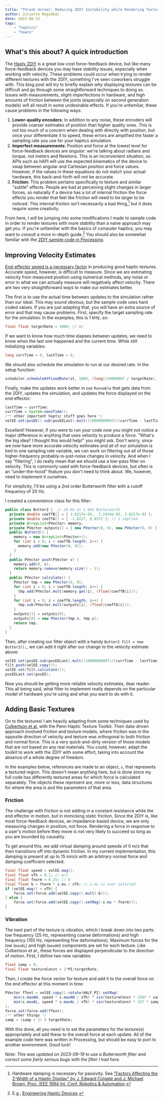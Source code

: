 ```yaml
---
title: "Thrash Unreal: Reducing 2DIY Instability while Rendering Textures"
author: Juliette Regimbal
date: 2023-08-23
tags:
    - "haptics"
    - "howto"
---
```


## What's this about? A quick introduction

The [Haply 2DIY](https://2diy.haply.co/) is a great low-cost force-feedback device, but like many force-feedback devices you may have stability issues, especially when working with velocity.
These problems could occur when trying to render different textures with the 2DIY, something I've seen coworkers struggle with.
This blog post will try to briefly explain *why* displaying textures can be difficult and go through some straightforward techniques to doing so.
Issues with measurements, slight imperfections in hardware, and high amounts of friction between the joints (especially on second generation models) will all result in some undesirable effects.
If you're unfamiliar, these cause problems in the following ways:

1. **Lower-quality encoders**: In addition to any noise, these encoders will provide coarser estimates of position than higher quality ones.
This is not too much of a concern when dealing with directly with position, but once your differentiate it to speed, these errors are amplified the faster a sampling rate you use for your haptics simulation.
2. **Imperfect measurements**: Position and force at the lowest level for force-feedback devices are *angular*: we're talking about radians and torque, not meters and Newtons.
This is an inconvenient situation, so APIs such as hAPI will use the expected kinematics of the device to swap between angular and Cartesian position and force values.
However, if the values in these equations do not match your actual hardware, this back-and-forth will not be accurate.
3. **Friction**: This problem pertains specifically to texture and similar "subtle" effects.
People are bad at perceiving slight changes in larger forces, so naturally if a device has a lot of internal friction the force effects you render that feel like friction will need to be larger to be noticed.
This internal friction isn't necessarily a bad thing,[^1] but it does require some creativity.

From here, I will be jumping into some modifications I made to sample code in order to render textures with more stability than a naive approach may get you.
If you're unfamiliar with the basics of computer haptics, you may want to consult a more in-depth guide.[^2]
You should also be somewhat familiar with the [2DIY sample code in Processing](https://2diy.haply.co).

[^1]: Hardware damping is necessary for passivity. See ["Factors Affecting the Z-Width of a Haptic Display" by J. Edward Colgate and J. Michael Brown, Proc. IEEE 1994 Int. Conf. Robotics & Automation](https://www.cim.mcgill.ca/~hayward/Teach/papers/Part-II/Colgate-Brown-94.pdf).
[^2]: E.g., [Engineering Haptic Devices](https://link.springer.com/book/10.1007/978-3-031-04536-3).

## Improving Velocity Estimates

[End-effector speed is a necessary factor](https://link.springer.com/book/10.1007/978-3-031-04536-3) in producing good haptic textures.
Accurate speed, however, is difficult to measure.
Since we are estimating velocity from measured position using numerical methods, any noise or error in what we can actually measure will negatively affect velocity.
There are two very straightforward ways to make our estimates better.

The first is to use the actual time between updates to the simulation rather than our ideal.
This may sound obvious, but the sample code uses hard coded values. If you are just adapting that, you will have an extra source of error and that may cause problems.
First, specify the target sampling rate for the simulation. In the examples, this is 1 kHz, so:
```java
final float targetRate = 1000; // Hz
```
If we want to know how much time elapses between updates, we need to know when the last one happened and the current time. While still initializing variables:
```java
long currTime = 0, lastTime = 0;
```
We should also schedule the simulation to run at our desired rate. In the setup function:
```java
scheduler.scheduleAtFixedRate(st, 1000, (long)(1000000f / targetRate), MICROSECONDS);
```
Finally, make the updates work better in our `Runnable` that gets data from the 2DIY, updates the simulation, and updates the force displayed on the end effector:
```java
lastTime = currTime;
currTime = System.nanoTime();
/** other important haptic stuff goes here */
velEE.set(posEE().sub(posEELast).mult((1000000000f)/(currTime - lastTime)));
```
Excellent! However, if you were to run your code now you might not notice a major difference in anything that uses velocity to produce a force. "What's the big idea? I thought this would help!" you might ask.
Don't worry, since we now have more accurate velocity estimates and all of our simulation is tied to one sampling rate variable, we can work on filtering out all of those higher-frequency probably-is-just-noise changes in velocity.
And when I say "filtering", I do really mean that we should use a low-pass filter on velocity. This is commonly used with force-feedback devices, but often is an "under-the-hood" feature you don't need to think about.
We, however, need to implement it ourselves.

For simplicity, I'll be using a 2nd order Butterworth filter with a cutoff frequency of 20 Hz.

I created a convenience class for this filter:
```java
public class Butter2 {  // 20 Hz at 1 kHz Butterworth
  private double coeffB[] = { 3.6217e-03,  7.2434e-03, 3.6217e-03 };
  private double coeffA[] = { -1.8227, 0.8372 }; // 1 implied
  private ArrayList<PVector> memory;
  private PVector outputs[] = { new PVector(0, 0), new PVector(0, 0) };
  public Butter2() {
    memory = new ArrayList<PVector>();
    for (int i = 0; i < coeffB.length; i++) {
      memory.add(new PVector(0, 0));
    }
  }
  public PVector push(PVector v) {
    memory.add(0, v);
    return memory.remove(memory.size() - 1);
  }
  public PVector calculate() {
    PVector tmp = new PVector(0, 0);
    for (int i = 0; i < coeffB.length; i++) {
      tmp.add(PVector.mult(memory.get(i), (float)coeffB[i]));
    }
    for (int i = 0; i < coeffA.length; i++) {
      tmp.sub(PVector.mult(outputs[i], (float)coeffA[i]));
    }
    outputs[1] = outputs[0];
    outputs[0] = new PVector(tmp.x, tmp.y);
    return tmp;
  }
}
```

Then, after creating our filter object with a handy `Butter2 filt = new Butter2();`, we can add it right after our change to the velocity estimate above:
```java
velEE.set(posEE.sub(posEELast).mult((1000000000f)/(currTime - lastTime)));
filt.push(velEE.copy());
velEE.set(filt.calculate());
posEELast.set(posEE);
```
Now you should be getting more reliable velocity estimates, dear reader.
This all being said, what filter to implement really depends on the particular model of hardware you're using and what you want to do with it.

## Adding Basic Textures

On to the textures! I am heavily adapting from some techniques used by [Culbertson et al.](https://doi.org/10.1109/HAPTICS.2014.6775475) with the Penn Haptic Texture Toolkit.
Their data-driven approach involved friction and texture models, where friction was in the opposite direction of velocity and texture was orthogonal to both friction and normal force.
This is a very quick-and-dirty version of those models that are not based on any real materials.
You could, however, adapt the toolkit to work with the 2DIY with some effort, taking into account the absence of a whole degree of freedom.

In the examples below, references are made to an object, `s`, that represents a textured region. This doesn't mean anything here, but is done since my full code has differently textured areas for which force is calculated separately.
The objects these represent are, more or less, data structures for where the area is and the parameters of that area.

### Friction

The challenge with friction is not adding in a constant resistance while the end effector in motion, but in mimicking static friction.
Since the 2DIY is, like most force-feedback devices, an impedance-based device, we are only measuring changes in position, not force.
Rendering a force in response to a user's motion before they move is not very likely to succeed so long as you are bounded by causality.

To get around this, we add virtual damping around speeds of 0 m/s that then transitions off into dynamic friction.
In my current implementation, this damping is present at up to 15 mm/s with an arbitrary normal force and damping coefficient selected:
```java
final float speed = velEE.mag();
final float vTh = 0.1; // m/s
final float fnorm = 0.25; // N
final float b = fnorm * s.mu / vTh; // s.mu is user selected
if (velEE.mag() < vTh) {
    force.set(force.add(velEE.copy().mult(-b)));
} else {
    force.set(force.add(velEE.copy().setMag(-s.mu * fnorm)));
}
```

### Vibration

The next part of the texture is vibration, which I break down into two parts: low frequency (25 Hz, representing coarse deformations) and high frequency (150 Hz, representing fine deformations).
Maximum forces for the low (`maxAL`) and high (`maxAH`) components are set for each texture.
Like Culbertson et al., these forces are displayed perpendicular to the direction of motion.
First, I define two new variables:
```java
float samp = 0;
final float textureConst = 2*PI/targetRate;
```
Then, I create the force vector for texture and add it to the overall force on the end effector at this moment in time:
```java
PVector fText = velEE.copy().rotate(HALF_PI).setMag(
    min(s.maxAH, speed * s.maxAH / vTh) * sin(textureConst * 150f * samp) +
    min(s.maxAL, speed * s.maxAL / vTh) * sin(textureConst * 25f * samp)
);
force.set(force.add(fText);
/** other things */
samp = (samp + 1) % targetRate;
```
With this done, all you need is to set the parameters for the texture(s) appropriately and add these to the overall force at each update.
All of the example code here was written in Processing, but should be easy to port to another environment. Good luck!

*Note: This was updated on 2023-09-19 to use a Butterworth filter and correct some fairly serious bugs with the filter I had here.*

